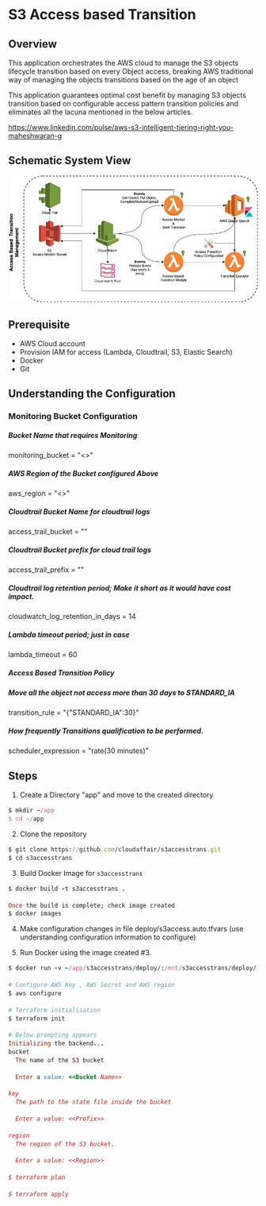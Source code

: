 # S3 Access based Transition

## Overview
This application orchestrates the AWS cloud to manage the S3 objects lifecycle transition based on every Object access, 
breaking AWS traditional way of managing the objects transitions based on the age of an object

This application guarantees optimal cost benefit by managing S3 objects transition based on configurable access pattern transition policies and 
eliminates all the lacuna mentioned in the below articles.

https://www.linkedin.com/pulse/aws-s3-intelligent-tiering-right-you-maheshwaran-g

## Schematic System View
![alt text](https://github.com/cloudaffair/s3accesstrans/blob/master/misc/s3accesstrans_schematic_view.png)

## Prerequisite 

* AWS Cloud account
* Provision IAM for access (Lambda, Cloudtrail, S3, Elastic Search)
* Docker 
* Git

## Understanding the Configuration

### Monitoring Bucket Configuration
##### Bucket Name that requires Monitoring
monitoring_bucket = "<<Bucket Name>>"
##### AWS Region of the Bucket configured Above
aws_region = "<<AWS Region>>"

##### Cloudtrail Bucket Name for cloudtrail logs
access_trail_bucket = ""
##### Cloudtrail Bucket prefix for cloud trail logs
access_trail_prefix = ""
##### Cloudtrail log retention period; Make it short as it would have cost impact.
cloudwatch_log_retention_in_days = 14

##### Lambda timeout period; just in case
lambda_timeout = 60

##### Access Based Transition Policy
##### Move all the object not access more than 30 days to STANDARD_IA
transition_rule = "{\"STANDARD_IA\":30}"
##### How frequently Transitions qualification to be performed.
scheduler_expression = "rate(30 minutes)"

## Steps
1. Create a Directory "app" and move to the created directory
```ruby
$ mkdir ~/app
$ cd ~/app
```
2. Clone the repository
```ruby
$ git clone https://github.com/cloudaffair/s3accesstrans.git
$ cd s3accesstrans
```
3. Build Docker Image for `s3accesstrans`  
```ruby
$ docker build -t s3accesstrans .

Once the build is complete; check image created
$ docker images
```
4. Make configuration changes in file deploy/s3access.auto.tfvars 
(use understanding configuration information to configure)

5. Run Docker using the image created #3. 
```ruby
$ docker run -v ~/app/s3accesstrans/deploy/:/mnt/s3accesstrans/deploy/ -it s3accesstrans:latest /bin/bash 

# Configure AWS Key , AWS Secret and AWS region
$ aws configure

# Terraform initialisation
$ terraform init

# Below prompting appears
Initializing the backend...
bucket
  The name of the S3 bucket

  Enter a value: <<Bucket Name>>

key
  The path to the state file inside the bucket

  Enter a value: <<Prefix>>

region
  The region of the S3 bucket.

  Enter a value: <<Region>>

$ terraform plan

$ terraform apply
```
